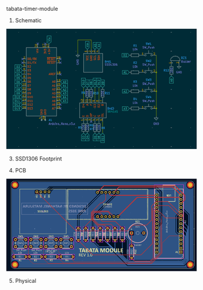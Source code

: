 tabata-timer-module
1. Schematic

![image alt](https://github.com/NathanielM14/tabata-timer/blob/44222909e9ed671a1c4394a2dc6a68d3b45191cb/images/schematic_design.png)

3. SSD1306 Footprint

5. PCB

![image alt](https://github.com/NathanielM14/tabata-timer/blob/54fe5bcee97a72f83aa2d56b4533ac9723e4b041/images/pcb_design.png)

5. Physical
